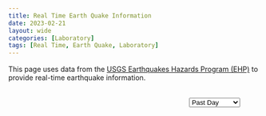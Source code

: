 ```yaml
---
title: Real Time Earth Quake Information
date: 2023-02-21
layout: wide
categories: [Laboratory]
tags: [Real Time, Earth Quake, Laboratory]
---
```

<style>
/* Paragraph */
article > p {
   padding: 0 2rem;
}

p {
   margin: 1rem 0;
}

/* Viewer */
.viewer {
   box-sizing: border-box;
   height: 100%;
   border-top: 1px solid var(--main-border-color);
   height: calc(100vh - 128px - 3.7rem);
}

.viewer-row {
   display: flex;
   height: 100%;
}

.viewer-column-70 {
   flex: 70%;
   width: 70%;
   height: 100%;
}

.viewer-column-30 {
   flex: 30%;
   width: 30%;
   height: 100%;
   padding-left: 2rem;
}

.quakes {
   height: 100%;
   overflow: hidden;
}

.locations {
   height: calc(100% - 4rem);
}

.link-list {
   overflow: scroll;
   height: 100%;
   user-select: none;
}

x3d-canvas {
   display: block;
   width: 100%;
   height: 100%;
   aspect-ratio: unset;
}
</style>

<script type="module" src="/x_ite/assets/laboratory/earthquakes/earthquakes.mjs"></script>

<p>This page uses data from the <a href="https://earthquake.usgs.gov" target="_blank">USGS Earthquakes Hazards Program (EHP)</a> to provide real-time earthquake information.</p>

<div class="viewer">
   <div class="viewer-row">
      <div class="viewer-column-70"><x3d-canvas src="/x_ite/assets/laboratory/earthquakes/earthquakes.x3d" splashScreen="false"></x3d-canvas></div>
      <div class="viewer-column-30">
         <div class="quakes">
            <p>
               <select id="time">
                  <option value="3">Past 30 Days</option>
                  <option value="2">Past 7 Days</option>
                  <option selected="selected" value="1">Past Day</option>
                  <option value="0">Past Hour</option>
               </select>
            </p>
            <div class="locations"></div>
         </div>
      </div>
   </div>
</div>
